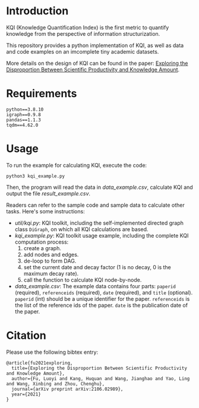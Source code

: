 # Introduction

KQI (Knowledge Quantification Index) is the first metric to quantify knowledge from the perspective of information structurization.

This repository provides a python implementation of KQI, as well as data and code examples on an imcomplete tiny academic datasets.

More details on the design of KQI can be found in the paper: [Exploring the Disproportion Between Scientific Productivity and Knowledge Amount](https://arxiv.org/abs/2106.02989).


# Requirements

```
python==3.8.10
igraph==0.9.8
pandas==1.1.3
tqdm==4.62.0
```

# Usage

To run the example for calculating KQI, execute the code:
```
python3 kqi_example.py
```
Then, the program will read the data in *data_example.csv*, calculate KQI and output the file *result_example.csv*.

Readers can refer to the sample code and sample data to calculate other tasks. Here's some instructions:

- *util/kqi.py*: KQI toolkit, including the self-implemented directed graph class `DiGraph`, on which all KQI calculations are based.
- *kqi_example.py*: KQI toolkit usage example, including the complete KQI computation process:
    1. create a graph.
    2. add nodes and edges.
    3. de-loop to form DAG.
    4. set the current date and decay factor (1 is no decay, 0 is the maximum decay rate).
    5. call the function to calculate KQI node-by-node.
- *data_example.csv*: The example data contains four parts: `paperid` (required), `referenceids` (required), `date` (required), and `title` (optional). `paperid` (int) should be a unique identifier for the paper. `referenceids` is the list of the reference ids of the paper. `date` is the publication date of the paper.

# Citation

Please use the following bibtex entry:
```
@article{fu2021exploring,
  title={Exploring the Disproportion Between Scientific Productivity and Knowledge Amount},
  author={Fu, Luoyi and Kang, Huquan and Wang, Jianghao and Yao, Ling and Wang, Xinbing and Zhou, Chenghu},
  journal={arXiv preprint arXiv:2106.02989},
  year={2021}
}
```
